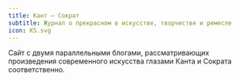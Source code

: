 ```yaml
---
title: Кант — Сократ
subtitle: Журнал о прекрасном в искусстве, творчестве и ремесле
icon: KS.svg
---
```


Сайт с двумя параллельными блогами, рассматривающих произведения современного искусства глазами Канта и Сократа соответственно.
